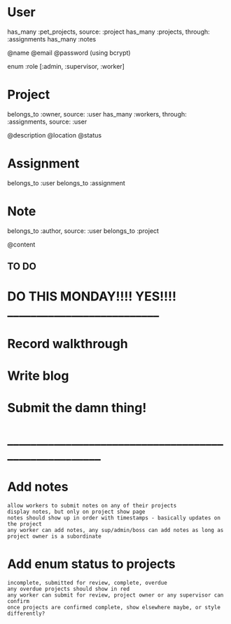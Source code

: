 # User
  has_many :pet_projects, source: :project
  has_many :projects, through: :assignments
  has_many :notes

  @name
  @email
  @password (using bcrypt)

  enum :role [:admin, :supervisor, :worker]

# Project
  belongs_to :owner, source: :user
  has_many :workers, through: :assignments, source: :user

  @description
  @location
  @status

# Assignment
  belongs_to :user
  belongs_to :assignment

# Note
  belongs_to :author, source: :user
  belongs_to :project

  @content

  ## TO DO

  # DO THIS MONDAY!!!! YES!!!! __________________________
  # Record walkthrough
  # Write blog
  # Submit the damn thing!
  # _____________________________________________________

  # Add notes
    allow workers to submit notes on any of their projects
    display notes, but only on project show page
    notes should show up in order with timestamps - basically updates on the project
    any worker can add notes, any sup/admin/boss can add notes as long as project owner is a subordinate

  # Add enum status to projects
    incomplete, submitted for review, complete, overdue
    any overdue projects should show in red
    any worker can submit for review, project owner or any supervisor can confirm
    once projects are confirmed complete, show elsewhere maybe, or style differently?

